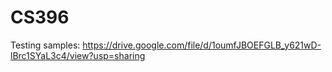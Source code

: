 # CS396
Testing samples: https://drive.google.com/file/d/1oumfJBOEFGLB_y621wD-lBrc1SYaL3c4/view?usp=sharing
